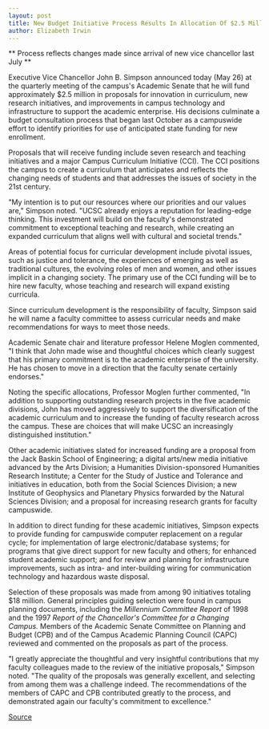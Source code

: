 ```yaml
---
layout: post
title: New Budget Initiative Process Results In Allocation Of $2.5 Million For Academic Priorities
author: Elizabeth Irwin
---
```


** Process reflects changes made since arrival of new vice chancellor last July **

Executive Vice Chancellor John B. Simpson announced today (May 26)  at the quarterly meeting of the campus's Academic Senate that he will  fund approximately $2.5 million in proposals for innovation in curriculum, new research initiatives, and improvements in campus technology and infrastructure to support the academic enterprise. His decisions culminate a budget consultation process that began last October as a campuswide effort to identify priorities for use of anticipated state funding for new enrollment.

Proposals that will receive funding include seven research and teaching initiatives and a major Campus Curriculum Initiative (CCI). The CCI positions the campus to create a curriculum that anticipates and reflects the changing needs of students and that addresses the issues of society in the 21st century.

"My intention is to put our resources where our priorities and our values are," Simpson noted. "UCSC already enjoys a reputation for leading-edge thinking. This investment will build on the faculty's demonstrated commitment to exceptional teaching and research, while creating an expanded curriculum that aligns well with cultural and societal trends."

Areas of potential focus for curricular development include pivotal issues, such as justice and tolerance, the experiences of emerging as well as traditional cultures, the evolving roles of men and women, and other issues implicit in a changing society. The primary use of the CCI funding will be to hire new faculty, whose teaching and research will expand existing curricula.

Since curriculum development is the responsibility of faculty, Simpson said he will name a faculty committee to assess curricular needs and make recommendations for ways to meet those needs.

Academic Senate chair and literature professor Helene Moglen commented, "I think that John made wise and thoughtful choices which clearly suggest that his primary commitment is to the academic enterprise of the university. He has chosen to move in a direction that the faculty senate certainly endorses."

Noting the specific allocations, Professor Moglen further commented, "In addition to supporting outstanding research projects in the five academic divisions, John has moved aggressively to support the diversification of the academic curriculum and to increase the funding of faculty research across the campus. These are choices that will make UCSC an increasingly distinguished institution."

Other academic initiatives slated for increased funding are a proposal from the Jack Baskin School of Engineering; a digital arts/new media initiative advanced by the Arts Division; a Humanities Division-sponsored Humanities Research Institute; a Center for the Study of Justice and Tolerance and initiatives in education, both from the Social Sciences Division; a new Institute of Geophysics and Planetary Physics forwarded by the Natural Sciences Division; and a proposal for increasing research grants for faculty campuswide.

In addition to direct funding for these academic initiatives, Simpson expects to provide funding for campuswide computer replacement on a regular cycle; for implementation of large electronic/database systems; for programs that give direct support for new faculty and others; for enhanced student academic support; and for review and planning for infrastructure improvements, such as intra- and inter-building wiring for communication technology and hazardous waste disposal.

Selection of these proposals was made from among 90 initiatives totaling $18 million. General principles guiding selection were found in campus planning documents, including the _Millennium Committee Report_ of 1998 and the 1997 _Report of the Chancellor's Committee for a Changing Campus._ Members of the Academic Senate Committee on Planning and Budget (CPB) and of the Campus Academic Planning Council (CAPC) reviewed and commented on the proposals as part of the process.

"I greatly appreciate the thoughtful and very insightful contributions that my faculty colleagues made to the review of the initiative proposals," Simpson noted. "The quality of the proposals was generally excellent, and selecting from among them was a challenge indeed. The recommendations of the members of CAPC and CPB contributed greatly to the process, and demonstrated again our faculty's commitment to excellence."

[Source](http://www1.ucsc.edu/oncampus/currents/98-99/05-24/budget.htm "Permalink to New budget initiative process; 05-26-99")
